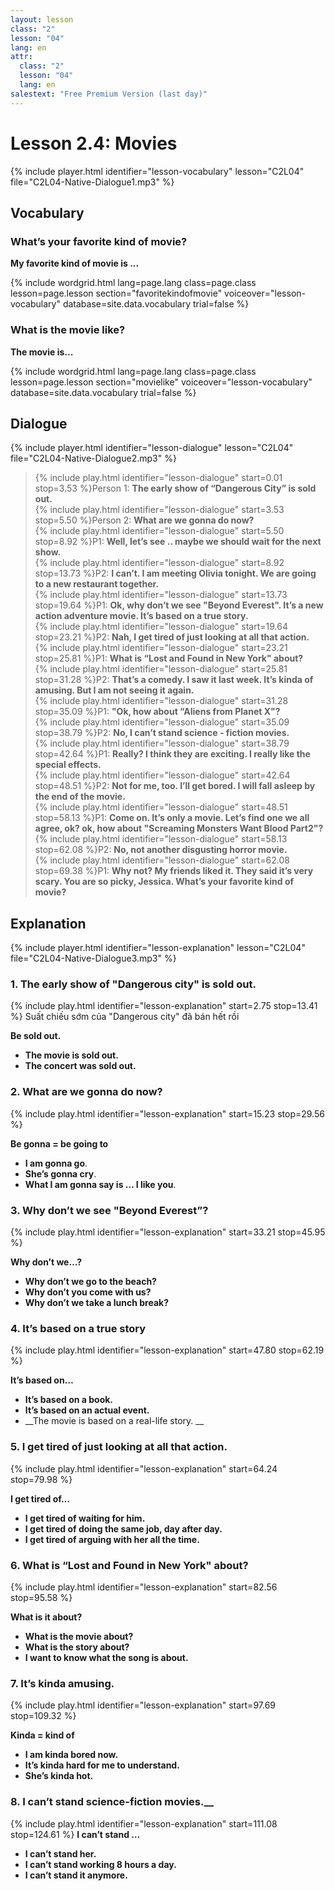 ```yaml
---
layout: lesson
class: "2"
lesson: "04"
lang: en
attr:
  class: "2"
  lesson: "04"
  lang: en
salestext: "Free Premium Version (last day)"
---
```


# Lesson 2.4: Movies

{% include player.html identifier="lesson-vocabulary" lesson="C2L04" file="C2L04-Native-Dialogue1.mp3" %}


## Vocabulary

### What’s your favorite kind of movie?

__My favorite kind of movie is ...__

{% include wordgrid.html lang=page.lang
		class=page.class 
		lesson=page.lesson 
		section="favoritekindofmovie"
		voiceover="lesson-vocabulary"
		database=site.data.vocabulary 
		trial=false %}
		

### What is the movie like?

__The movie is...__

{% include wordgrid.html lang=page.lang
		class=page.class 
		lesson=page.lesson 
		section="movielike"
		voiceover="lesson-vocabulary"
		database=site.data.vocabulary 
		trial=false %}
		
	
## Dialogue

{% include player.html identifier="lesson-dialogue" lesson="C2L04" file="C2L04-Native-Dialogue2.mp3" %}


> {% include play.html identifier="lesson-dialogue" start=0.01 stop=3.53 %}Person 1: __The early show of “Dangerous City” is sold out.__  
> {% include play.html identifier="lesson-dialogue" start=3.53 stop=5.50 %}Person 2: __What are we gonna do now?__  
> {% include play.html identifier="lesson-dialogue" start=5.50 stop=8.92 %}P1: __Well, let’s see .. maybe we should wait for the next show.__  
> {% include play.html identifier="lesson-dialogue" start=8.92 stop=13.73 %}P2: __I can’t. I am meeting Olivia tonight. We are going to a new restaurant together.__  
> {% include play.html identifier="lesson-dialogue" start=13.73 stop=19.64 %}P1: __Ok, why don’t we see "Beyond Everest". It’s a new action adventure movie. It’s based on a true story.__  
> {% include play.html identifier="lesson-dialogue" start=19.64 stop=23.21 %}P2: __Nah, I get tired of just looking at all that action.__  
> {% include play.html identifier="lesson-dialogue" start=23.21 stop=25.81 %}P1: __What is “Lost and Found in New York" about?__  
> {% include play.html identifier="lesson-dialogue" start=25.81 stop=31.28 %}P2: __That’s a comedy. I saw it last week. It’s kinda of amusing. But I am not seeing it again.__  
> {% include play.html identifier="lesson-dialogue" start=31.28 stop=35.09 %}P1: __"Ok, how about “Aliens from Planet X"?__  
> {% include play.html identifier="lesson-dialogue" start=35.09 stop=38.79 %}P2: __No, I can’t stand science - fiction movies.__  
> {% include play.html identifier="lesson-dialogue" start=38.79 stop=42.64 %}P1: __Really? I think they are exciting. I really like the special effects.__  
> {% include play.html identifier="lesson-dialogue" start=42.64 stop=48.51 %}P2: __Not for me, too. I’ll get bored. I will fall asleep by the end of the movie.__  
> {% include play.html identifier="lesson-dialogue" start=48.51 stop=58.13 %}P1: __Come on. It’s only a movie. Let’s find one we all agree, ok? ok, how about "Screaming Monsters Want Blood Part2"?__  
> {% include play.html identifier="lesson-dialogue" start=58.13 stop=62.08 %}P2: __No, not another disgusting horror movie.__  
> {% include play.html identifier="lesson-dialogue" start=62.08 stop=69.38 %}P1: __Why not? My friends liked it. They said it’s very scary. You are so picky, Jessica. What’s your favorite kind of movie?__  

## Explanation

{% include player.html identifier="lesson-explanation" lesson="C2L04" file="C2L04-Native-Dialogue3.mp3" %}

### 1. The early show of "Dangerous city" is sold out.
{% include play.html identifier="lesson-explanation" start=2.75 stop=13.41 %}
Suất chiếu sớm của "Dangerous city" đã bán hết rồi 

__Be sold out.__

- __The movie is sold out.__
- __The concert was sold out.__
### 2. What are we gonna do now?
{% include play.html identifier="lesson-explanation" start=15.23 stop=29.56 %}


__Be gonna = be going to__

- __I am gonna go__.
- __She’s gonna cry__.
- __What I am gonna say is … I like you__.

### 3. Why don’t we see "Beyond Everest”?
{% include play.html identifier="lesson-explanation" start=33.21 stop=45.95 %}


__Why don’t we…?__

- __Why don’t we go to the beach?__
- __Why don’t you come with us?__
- __Why don’t we take a lunch break?__
### 4.  It’s based on a true story
{% include play.html identifier="lesson-explanation" start=47.80 stop=62.19 %}


__It’s based on…__

- __It’s based on a book.__
- __It’s based on an actual event.__
- __The movie is based on a real-life story.
__
### 5.  I get tired of just looking at all that action.
{% include play.html identifier="lesson-explanation" start=64.24 stop=79.98 %}


__I get tired of…__

- __I get tired of waiting for him.__
- __I get tired of doing the same job, day after day.__
- __I get tired of arguing with her all the time.__
### 6. What is “Lost and Found in New York" about?
{% include play.html identifier="lesson-explanation" start=82.56 stop=95.58 %}


__What is it about?__

- __What is the movie about?__
- __What is the story about?__
- __I want to know what the song is about.__

### 7. It’s kinda amusing.
{% include play.html identifier="lesson-explanation" start=97.69 stop=109.32 %}


__Kinda = kind of__

- __I am kinda bored now.__
- __It’s kinda hard for me to understand.__
- __She’s kinda hot.__

### 8. I can’t stand science-fiction movies.__
{% include play.html identifier="lesson-explanation" start=111.08 stop=124.61 %}
__I can’t stand …__

- __I can’t stand her.__
- __I can’t stand working 8 hours a day.__
- __I can’t stand it anymore.__
 
